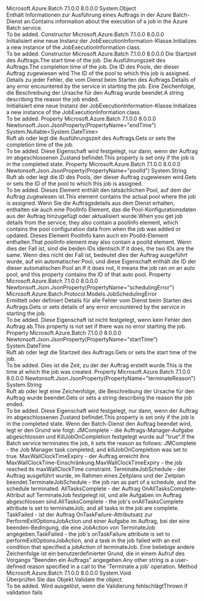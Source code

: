 <Type Name="JobExecutionInformation" FullName="Microsoft.Azure.Batch.Protocol.Models.JobExecutionInformation">
  <TypeSignature Language="C#" Value="public class JobExecutionInformation" />
  <TypeSignature Language="ILAsm" Value=".class public auto ansi beforefieldinit JobExecutionInformation extends System.Object" />
  <TypeSignature Language="DocId" Value="T:Microsoft.Azure.Batch.Protocol.Models.JobExecutionInformation" />
  <TypeSignature Language="VB.NET" Value="Public Class JobExecutionInformation" />
  <TypeSignature Language="F#" Value="type JobExecutionInformation = class" />
  <AssemblyInfo>
    <AssemblyName>Microsoft.Azure.Batch</AssemblyName>
    <AssemblyVersion>7.1.0.0</AssemblyVersion>
    <AssemblyVersion>8.0.0.0</AssemblyVersion>
  </AssemblyInfo>
  <Base>
    <BaseTypeName>System.Object</BaseTypeName>
  </Base>
  <Interfaces />
  <Docs>
    <summary>
            <span data-ttu-id="d91dc-101">Enthält Informationen zur Ausführung eines Auftrags in der Azure Batch-Dienst an.</span><span class="sxs-lookup"><span data-stu-id="d91dc-101">Contains information about the execution of a job in the Azure Batch service.</span></span>
            </summary>
    <remarks>To be added.</remarks>
  </Docs>
  <Members>
    <Member MemberName=".ctor">
      <MemberSignature Language="C#" Value="public JobExecutionInformation ();" />
      <MemberSignature Language="ILAsm" Value=".method public hidebysig specialname rtspecialname instance void .ctor() cil managed" />
      <MemberSignature Language="DocId" Value="M:Microsoft.Azure.Batch.Protocol.Models.JobExecutionInformation.#ctor" />
      <MemberSignature Language="VB.NET" Value="Public Sub New ()" />
      <MemberType>Constructor</MemberType>
      <AssemblyInfo>
        <AssemblyName>Microsoft.Azure.Batch</AssemblyName>
        <AssemblyVersion>7.1.0.0</AssemblyVersion>
        <AssemblyVersion>8.0.0.0</AssemblyVersion>
      </AssemblyInfo>
      <Parameters />
      <Docs>
        <summary>
            <span data-ttu-id="d91dc-102">Initialisiert eine neue Instanz der JobExecutionInformation-Klasse.</span><span class="sxs-lookup"><span data-stu-id="d91dc-102">Initializes a new instance of the JobExecutionInformation class.</span></span>
            </summary>
        <remarks>To be added.</remarks>
      </Docs>
    </Member>
    <Member MemberName=".ctor">
      <MemberSignature Language="C#" Value="public JobExecutionInformation (DateTime startTime, Nullable&lt;DateTime&gt; endTime = null, string poolId = null, Microsoft.Azure.Batch.Protocol.Models.JobSchedulingError schedulingError = null, string terminateReason = null);" />
      <MemberSignature Language="ILAsm" Value=".method public hidebysig specialname rtspecialname instance void .ctor(valuetype System.DateTime startTime, valuetype System.Nullable`1&lt;valuetype System.DateTime&gt; endTime, string poolId, class Microsoft.Azure.Batch.Protocol.Models.JobSchedulingError schedulingError, string terminateReason) cil managed" />
      <MemberSignature Language="DocId" Value="M:Microsoft.Azure.Batch.Protocol.Models.JobExecutionInformation.#ctor(System.DateTime,System.Nullable{System.DateTime},System.String,Microsoft.Azure.Batch.Protocol.Models.JobSchedulingError,System.String)" />
      <MemberSignature Language="VB.NET" Value="Public Sub New (startTime As DateTime, Optional endTime As Nullable(Of DateTime) = null, Optional poolId As String = null, Optional schedulingError As JobSchedulingError = null, Optional terminateReason As String = null)" />
      <MemberSignature Language="F#" Value="new Microsoft.Azure.Batch.Protocol.Models.JobExecutionInformation : DateTime * Nullable&lt;DateTime&gt; * string * Microsoft.Azure.Batch.Protocol.Models.JobSchedulingError * string -&gt; Microsoft.Azure.Batch.Protocol.Models.JobExecutionInformation" Usage="new Microsoft.Azure.Batch.Protocol.Models.JobExecutionInformation (startTime, endTime, poolId, schedulingError, terminateReason)" />
      <MemberType>Constructor</MemberType>
      <AssemblyInfo>
        <AssemblyName>Microsoft.Azure.Batch</AssemblyName>
        <AssemblyVersion>7.1.0.0</AssemblyVersion>
        <AssemblyVersion>8.0.0.0</AssemblyVersion>
      </AssemblyInfo>
      <Parameters>
        <Parameter Name="startTime" Type="System.DateTime" />
        <Parameter Name="endTime" Type="System.Nullable&lt;System.DateTime&gt;" />
        <Parameter Name="poolId" Type="System.String" />
        <Parameter Name="schedulingError" Type="Microsoft.Azure.Batch.Protocol.Models.JobSchedulingError" />
        <Parameter Name="terminateReason" Type="System.String" />
      </Parameters>
      <Docs>
        <param name="startTime"><span data-ttu-id="d91dc-103">Die Startzeit des Auftrags.</span><span class="sxs-lookup"><span data-stu-id="d91dc-103">The start time of the job.</span></span></param>
        <param name="endTime"><span data-ttu-id="d91dc-104">Die Ausführungszeit des Auftrags.</span><span class="sxs-lookup"><span data-stu-id="d91dc-104">The completion time of the job.</span></span></param>
        <param name="poolId"><span data-ttu-id="d91dc-105">Die ID des Pools, der dieser Auftrag zugewiesen wird.</span><span class="sxs-lookup"><span data-stu-id="d91dc-105">The ID of the pool to which this job is assigned.</span></span></param>
        <param name="schedulingError"><span data-ttu-id="d91dc-106">Details zu jeder Fehler, die vom Dienst beim Starten des Auftrags.</span><span class="sxs-lookup"><span data-stu-id="d91dc-106">Details of any error encountered by the service in starting the job.</span></span></param>
        <param name="terminateReason"><span data-ttu-id="d91dc-107">Eine Zeichenfolge, die Beschreibung der Ursache für den Auftrag wurde beendet.</span><span class="sxs-lookup"><span data-stu-id="d91dc-107">A string describing the reason the job ended.</span></span></param>
        <summary>
            <span data-ttu-id="d91dc-108">Initialisiert eine neue Instanz der JobExecutionInformation-Klasse.</span><span class="sxs-lookup"><span data-stu-id="d91dc-108">Initializes a new instance of the JobExecutionInformation class.</span></span>
            </summary>
        <remarks>To be added.</remarks>
      </Docs>
    </Member>
    <Member MemberName="EndTime">
      <MemberSignature Language="C#" Value="public Nullable&lt;DateTime&gt; EndTime { get; set; }" />
      <MemberSignature Language="ILAsm" Value=".property instance valuetype System.Nullable`1&lt;valuetype System.DateTime&gt; EndTime" />
      <MemberSignature Language="DocId" Value="P:Microsoft.Azure.Batch.Protocol.Models.JobExecutionInformation.EndTime" />
      <MemberSignature Language="VB.NET" Value="Public Property EndTime As Nullable(Of DateTime)" />
      <MemberSignature Language="F#" Value="member this.EndTime : Nullable&lt;DateTime&gt; with get, set" Usage="Microsoft.Azure.Batch.Protocol.Models.JobExecutionInformation.EndTime" />
      <MemberType>Property</MemberType>
      <AssemblyInfo>
        <AssemblyName>Microsoft.Azure.Batch</AssemblyName>
        <AssemblyVersion>7.1.0.0</AssemblyVersion>
        <AssemblyVersion>8.0.0.0</AssemblyVersion>
      </AssemblyInfo>
      <Attributes>
        <Attribute>
          <AttributeName>Newtonsoft.Json.JsonProperty(PropertyName="endTime")</AttributeName>
        </Attribute>
      </Attributes>
      <ReturnValue>
        <ReturnType>System.Nullable&lt;System.DateTime&gt;</ReturnType>
      </ReturnValue>
      <Docs>
        <summary>
            <span data-ttu-id="d91dc-109">Ruft ab oder legt die Ausführungszeit des Auftrags.</span><span class="sxs-lookup"><span data-stu-id="d91dc-109">Gets or sets the completion time of the job.</span></span>
            </summary>
        <value>To be added.</value>
        <remarks>
            <span data-ttu-id="d91dc-110">Diese Eigenschaft wird festgelegt, nur dann, wenn der Auftrag im abgeschlossenen Zustand befindet.</span><span class="sxs-lookup"><span data-stu-id="d91dc-110">This property is set only if the job is in the completed state.</span></span>
            </remarks>
      </Docs>
    </Member>
    <Member MemberName="PoolId">
      <MemberSignature Language="C#" Value="public string PoolId { get; set; }" />
      <MemberSignature Language="ILAsm" Value=".property instance string PoolId" />
      <MemberSignature Language="DocId" Value="P:Microsoft.Azure.Batch.Protocol.Models.JobExecutionInformation.PoolId" />
      <MemberSignature Language="VB.NET" Value="Public Property PoolId As String" />
      <MemberSignature Language="F#" Value="member this.PoolId : string with get, set" Usage="Microsoft.Azure.Batch.Protocol.Models.JobExecutionInformation.PoolId" />
      <MemberType>Property</MemberType>
      <AssemblyInfo>
        <AssemblyName>Microsoft.Azure.Batch</AssemblyName>
        <AssemblyVersion>7.1.0.0</AssemblyVersion>
        <AssemblyVersion>8.0.0.0</AssemblyVersion>
      </AssemblyInfo>
      <Attributes>
        <Attribute>
          <AttributeName>Newtonsoft.Json.JsonProperty(PropertyName="poolId")</AttributeName>
        </Attribute>
      </Attributes>
      <ReturnValue>
        <ReturnType>System.String</ReturnType>
      </ReturnValue>
      <Docs>
        <summary>
            <span data-ttu-id="d91dc-111">Ruft ab oder legt die ID des Pools, der dieser Auftrag zugewiesen wird.</span><span class="sxs-lookup"><span data-stu-id="d91dc-111">Gets or sets the ID of the pool to which this job is assigned.</span></span>
            </summary>
        <value>To be added.</value>
        <remarks>
            <span data-ttu-id="d91dc-112">Dieses Element enthält den tatsächlichen Pool, auf dem der Auftrag zugewiesen ist.</span><span class="sxs-lookup"><span data-stu-id="d91dc-112">This element contains the actual pool where the job is assigned.</span></span>
            <span data-ttu-id="d91dc-113">Wenn Sie die Auftragsdetails aus dem Dienst erhalten, enthalten sie auch eine PoolInfo Element, das die Pool-Konfigurationsdaten aus der Auftrag hinzugefügt oder aktualisiert wurde.</span><span class="sxs-lookup"><span data-stu-id="d91dc-113">When you get job details from the service, they also contain a poolInfo element, which contains the pool configuration data from when the job was added or updated.</span></span> <span data-ttu-id="d91dc-114">Dieses Element PoolInfo kann auch ein PoolId-Element enthalten.</span><span class="sxs-lookup"><span data-stu-id="d91dc-114">That poolInfo element may also contain a poolId element.</span></span> <span data-ttu-id="d91dc-115">Wenn dies der Fall ist, sind die beiden IDs identisch.</span><span class="sxs-lookup"><span data-stu-id="d91dc-115">If it does, the two IDs are the same.</span></span> <span data-ttu-id="d91dc-116">Wenn dies nicht der Fall ist, bedeutet dies der Auftrag ausgeführt wurde, auf ein automatischer Pool, und diese Eigenschaft enthält die ID der dieser automatischen Pool an.</span><span class="sxs-lookup"><span data-stu-id="d91dc-116">If it does not, it means the job ran on an auto pool, and this property contains the ID of that auto pool.</span></span>
            </remarks>
      </Docs>
    </Member>
    <Member MemberName="SchedulingError">
      <MemberSignature Language="C#" Value="public Microsoft.Azure.Batch.Protocol.Models.JobSchedulingError SchedulingError { get; set; }" />
      <MemberSignature Language="ILAsm" Value=".property instance class Microsoft.Azure.Batch.Protocol.Models.JobSchedulingError SchedulingError" />
      <MemberSignature Language="DocId" Value="P:Microsoft.Azure.Batch.Protocol.Models.JobExecutionInformation.SchedulingError" />
      <MemberSignature Language="VB.NET" Value="Public Property SchedulingError As JobSchedulingError" />
      <MemberSignature Language="F#" Value="member this.SchedulingError : Microsoft.Azure.Batch.Protocol.Models.JobSchedulingError with get, set" Usage="Microsoft.Azure.Batch.Protocol.Models.JobExecutionInformation.SchedulingError" />
      <MemberType>Property</MemberType>
      <AssemblyInfo>
        <AssemblyName>Microsoft.Azure.Batch</AssemblyName>
        <AssemblyVersion>7.1.0.0</AssemblyVersion>
        <AssemblyVersion>8.0.0.0</AssemblyVersion>
      </AssemblyInfo>
      <Attributes>
        <Attribute>
          <AttributeName>Newtonsoft.Json.JsonProperty(PropertyName="schedulingError")</AttributeName>
        </Attribute>
      </Attributes>
      <ReturnValue>
        <ReturnType>Microsoft.Azure.Batch.Protocol.Models.JobSchedulingError</ReturnType>
      </ReturnValue>
      <Docs>
        <summary>
            <span data-ttu-id="d91dc-117">Ermittelt oder definiert Details für alle Fehler vom Dienst beim Starten des Auftrags.</span><span class="sxs-lookup"><span data-stu-id="d91dc-117">Gets or sets details of any error encountered by the service in starting the job.</span></span>
            </summary>
        <value>To be added.</value>
        <remarks>
            <span data-ttu-id="d91dc-118">Diese Eigenschaft ist nicht festgelegt, wenn kein Fehler den Auftrag ab.</span><span class="sxs-lookup"><span data-stu-id="d91dc-118">This property is not set if there was no error starting the job.</span></span>
            </remarks>
      </Docs>
    </Member>
    <Member MemberName="StartTime">
      <MemberSignature Language="C#" Value="public DateTime StartTime { get; set; }" />
      <MemberSignature Language="ILAsm" Value=".property instance valuetype System.DateTime StartTime" />
      <MemberSignature Language="DocId" Value="P:Microsoft.Azure.Batch.Protocol.Models.JobExecutionInformation.StartTime" />
      <MemberSignature Language="VB.NET" Value="Public Property StartTime As DateTime" />
      <MemberSignature Language="F#" Value="member this.StartTime : DateTime with get, set" Usage="Microsoft.Azure.Batch.Protocol.Models.JobExecutionInformation.StartTime" />
      <MemberType>Property</MemberType>
      <AssemblyInfo>
        <AssemblyName>Microsoft.Azure.Batch</AssemblyName>
        <AssemblyVersion>7.1.0.0</AssemblyVersion>
        <AssemblyVersion>8.0.0.0</AssemblyVersion>
      </AssemblyInfo>
      <Attributes>
        <Attribute>
          <AttributeName>Newtonsoft.Json.JsonProperty(PropertyName="startTime")</AttributeName>
        </Attribute>
      </Attributes>
      <ReturnValue>
        <ReturnType>System.DateTime</ReturnType>
      </ReturnValue>
      <Docs>
        <summary>
            <span data-ttu-id="d91dc-119">Ruft ab oder legt die Startzeit des Auftrags.</span><span class="sxs-lookup"><span data-stu-id="d91dc-119">Gets or sets the start time of the job.</span></span>
            </summary>
        <value>To be added.</value>
        <remarks>
            <span data-ttu-id="d91dc-120">Dies ist die Zeit, zu der der Auftrag erstellt wurde.</span><span class="sxs-lookup"><span data-stu-id="d91dc-120">This is the time at which the job was created.</span></span>
            </remarks>
      </Docs>
    </Member>
    <Member MemberName="TerminateReason">
      <MemberSignature Language="C#" Value="public string TerminateReason { get; set; }" />
      <MemberSignature Language="ILAsm" Value=".property instance string TerminateReason" />
      <MemberSignature Language="DocId" Value="P:Microsoft.Azure.Batch.Protocol.Models.JobExecutionInformation.TerminateReason" />
      <MemberSignature Language="VB.NET" Value="Public Property TerminateReason As String" />
      <MemberSignature Language="F#" Value="member this.TerminateReason : string with get, set" Usage="Microsoft.Azure.Batch.Protocol.Models.JobExecutionInformation.TerminateReason" />
      <MemberType>Property</MemberType>
      <AssemblyInfo>
        <AssemblyName>Microsoft.Azure.Batch</AssemblyName>
        <AssemblyVersion>7.1.0.0</AssemblyVersion>
        <AssemblyVersion>8.0.0.0</AssemblyVersion>
      </AssemblyInfo>
      <Attributes>
        <Attribute>
          <AttributeName>Newtonsoft.Json.JsonProperty(PropertyName="terminateReason")</AttributeName>
        </Attribute>
      </Attributes>
      <ReturnValue>
        <ReturnType>System.String</ReturnType>
      </ReturnValue>
      <Docs>
        <summary>
            <span data-ttu-id="d91dc-121">Ruft ab oder legt eine Zeichenfolge, die Beschreibung der Ursache für den Auftrag wurde beendet.</span><span class="sxs-lookup"><span data-stu-id="d91dc-121">Gets or sets a string describing the reason the job ended.</span></span>
            </summary>
        <value>To be added.</value>
        <remarks>
            <span data-ttu-id="d91dc-122">Diese Eigenschaft wird festgelegt, nur dann, wenn der Auftrag im abgeschlossenen Zustand befindet.</span><span class="sxs-lookup"><span data-stu-id="d91dc-122">This property is set only if the job is in the completed state.</span></span> <span data-ttu-id="d91dc-123">Wenn der Batch-Dienst den Auftrag beendet wird, legt er den Grund wie folgt: JMComplete - die Auftrags-Manager-Aufgabe abgeschlossen und KillJobOnCompletion festgelegt wurde auf "true".</span><span class="sxs-lookup"><span data-stu-id="d91dc-123">If the Batch service terminates the job, it sets the reason as follows: JMComplete - the Job Manager task completed, and killJobOnCompletion was set to true.</span></span> <span data-ttu-id="d91dc-124">MaxWallClockTimeExpiry - der Auftrag erreicht ihre MaxWallClockTime-Einschränkung.</span><span class="sxs-lookup"><span data-stu-id="d91dc-124">MaxWallClockTimeExpiry - the job reached its maxWallClockTime constraint.</span></span> <span data-ttu-id="d91dc-125">TerminateJobSchedule - der Auftrag ausgeführt wurde, im Rahmen eines Zeitplans und der Zeitplan beendet.</span><span class="sxs-lookup"><span data-stu-id="d91dc-125">TerminateJobSchedule - the job ran as part of a schedule, and the schedule terminated.</span></span>
            <span data-ttu-id="d91dc-126">AllTasksComplete - der Auftrag OnAllTasksComplete-Attribut auf TerminateJob festgelegt ist, und alle Aufgaben im Auftrag abgeschlossen sind.</span><span class="sxs-lookup"><span data-stu-id="d91dc-126">AllTasksComplete - the job's onAllTasksComplete attribute is set to terminateJob, and all tasks in the job are complete.</span></span> <span data-ttu-id="d91dc-127">TaskFailed - ist der Auftrag OnTaskFailure-Attributsatz zur PerformExitOptionsJobAction und einer Aufgabe im Auftrag, bei der eine beenden-Bedingung, die eine JobAction von TerminateJob angegeben.</span><span class="sxs-lookup"><span data-stu-id="d91dc-127">TaskFailed - the job's onTaskFailure attribute is set to performExitOptionsJobAction, and a task in the job failed with an exit condition that specified a jobAction of terminateJob.</span></span> <span data-ttu-id="d91dc-128">Eine beliebige andere Zeichenfolge ist ein benutzerdefinierter Grund, die in einem Aufruf des Vorgangs "Beenden ein Auftrags" angegeben.</span><span class="sxs-lookup"><span data-stu-id="d91dc-128">Any other string is a user-defined reason specified in a call to the 'Terminate a job' operation.</span></span>
            </remarks>
      </Docs>
    </Member>
    <Member MemberName="Validate">
      <MemberSignature Language="C#" Value="public virtual void Validate ();" />
      <MemberSignature Language="ILAsm" Value=".method public hidebysig newslot virtual instance void Validate() cil managed" />
      <MemberSignature Language="DocId" Value="M:Microsoft.Azure.Batch.Protocol.Models.JobExecutionInformation.Validate" />
      <MemberSignature Language="VB.NET" Value="Public Overridable Sub Validate ()" />
      <MemberSignature Language="F#" Value="abstract member Validate : unit -&gt; unit&#xA;override this.Validate : unit -&gt; unit" Usage="jobExecutionInformation.Validate " />
      <MemberType>Method</MemberType>
      <AssemblyInfo>
        <AssemblyName>Microsoft.Azure.Batch</AssemblyName>
        <AssemblyVersion>7.1.0.0</AssemblyVersion>
        <AssemblyVersion>8.0.0.0</AssemblyVersion>
      </AssemblyInfo>
      <ReturnValue>
        <ReturnType>System.Void</ReturnType>
      </ReturnValue>
      <Parameters />
      <Docs>
        <summary>
            <span data-ttu-id="d91dc-129">Überprüfen Sie das Objekt.</span><span class="sxs-lookup"><span data-stu-id="d91dc-129">Validate the object.</span></span>
            </summary>
        <remarks>To be added.</remarks>
        <exception cref="T:Microsoft.Rest.ValidationException">
            <span data-ttu-id="d91dc-130">Wird ausgelöst, wenn die Validierung fehlschlägt</span><span class="sxs-lookup"><span data-stu-id="d91dc-130">Thrown if validation fails</span></span>
            </exception>
      </Docs>
    </Member>
  </Members>
</Type>